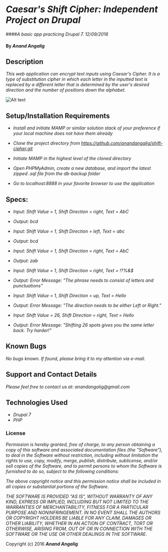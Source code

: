 # _Caesar's Shift Cipher: Independent Project on Drupal_

####_A basic app practicing Drupal 7. 12/09/2016_

#### By _**Anand Angalig**_


## Description

_This web application can  encrypt text inputs using Caesar's Cipher. It is a type of substitution cipher in which each letter in the inputted text is replaced by a different letter that is determined by the user's desired direction and the number of positions down the alphabet._

![Alt text](https://learncryptography.com/assets/img/content/caesar_cipher.png "Optional title")

## Setup/Installation Requirements
  * _Install and initiate MAMP or similar solution stack of your preference if your local machine does not have them already_

  * _Clone the project directory from https://github.com/anandangalig/shift-cipher.git_

  * _Initiate MAMP in the highest level of the cloned directory_

  * _Open PHPMyAdmin, create a new database, and import the latest zipped .sql file from the db-backup folder_

  * _Go to localhost:8888 in your favorite browser to use the application_


## Specs:
* _Input: Shift Value = 1, Shift Direction = right, Text = AbC_
* _Output: bcd_

* _Input: Shift Value = 1, Shift Direction = left, Text = abc_
* _Output: bcd_

* _Input: Shift Value = 1, Shift Direction = right, Text = AbC_
* _Output: zab_

* _Input: Shift Value = 1, Shift Direction = right, Text = !?%&$_
* _Output: Error Message: "The phrase needs to consist of letters and punctuations"_

* _Input: Shift Value = 1, Shift Direction = up, Text = Hello_
* _Output: Error Message: "The direction needs to be either Left or Right."_

* _Input: Shift Value = 26, Shift Direction = right, Text = Hello_
* _Output: Error Message: "Shifting 26 spots gives you the same letter back. Try harder!"_


## Known Bugs
_No bugs known. If found, please bring it to my attention via e-mail._


## Support and Contact Details
_Please feel free to contact us at:_
    _anandangalig@gmail.com_

## Technologies Used

* _Drupal 7_
* _PHP_

### License
_Permission is hereby granted, free of charge, to any person obtaining a copy of this software and associated documentation files (the "Software"), to deal in the Software without restriction, including without limitation the rights to use, copy, modify, merge, publish, distribute, sublicense, and/or sell copies of the Software, and to permit persons to whom the Software is furnished to do so, subject to the following conditions:_

_The above copyright notice and this permission notice shall be included in all copies or substantial portions of the Software._

_THE SOFTWARE IS PROVIDED "AS IS", WITHOUT WARRANTY OF ANY KIND, EXPRESS OR IMPLIED, INCLUDING BUT NOT LIMITED TO THE WARRANTIES OF MERCHANTABILITY, FITNESS FOR A PARTICULAR PURPOSE AND NONINFRINGEMENT. IN NO EVENT SHALL THE AUTHORS OR COPYRIGHT HOLDERS BE LIABLE FOR ANY CLAIM, DAMAGES OR OTHER LIABILITY, WHETHER IN AN ACTION OF CONTRACT, TORT OR OTHERWISE, ARISING FROM, OUT OF OR IN CONNECTION WITH THE SOFTWARE OR THE USE OR OTHER DEALINGS IN THE SOFTWARE._

Copyright (c) 2016 **_Anand Angalig_**
